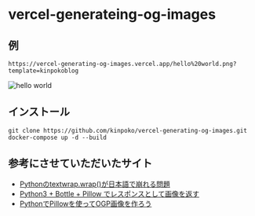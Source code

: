 # vercel-generateing-og-images

## 例
`https://vercel-generating-og-images.vercel.app/hello%20world.png?template=kinpokoblog`

![hello world](https://vercel-generating-og-images.vercel.app/hello%20world.png?template=kinpokoblog)

## インストール

```
git clone https://github.com/kinpoko/vercel-generating-og-images.git
docker-compose up -d --build
```

## 参考にさせていただいたサイト
- [Pythonのtextwrap.wrap()が日本語で崩れる問題](http://www.freia.jp/taka/blog/python-textwrap-with-japanese/)
- [Python3 + Bottle + Pillow でレスポンスとして画像を返す](https://felis-silvestris-catus.hatenablog.com/entry/2015/11/11/212823)
- [PythonでPillowを使ってOGP画像を作ろう](https://zenn.dev/makiart/articles/78d53694e70105)
